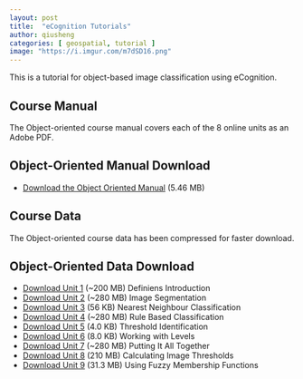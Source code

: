 ```yaml
---
layout: post
title:  "eCognition Tutorials"
author: qiusheng
categories: [ geospatial, tutorial ]
image: "https://i.imgur.com/m7dSD16.png"
---
```


This is a tutorial for object-based image classification using eCognition.

## Course Manual
The Object-oriented course manual covers each of the 8 online units as an Adobe PDF.

## Object-Oriented Manual Download
* [Download the Object Oriented Manual](http://wetlands.io/tutorials/#ecognition) (5.46 MB)

## Course Data
The Object-oriented course data has been compressed for faster download.

## Object-Oriented Data Download

* [Download Unit 1](http://wetlands.io/tutorials/#ecognition) (~200 MB) Definiens Introduction
* [Download Unit 2](http://wetlands.io/tutorials/#ecognition) (~280 MB) Image Segmentation
* [Download Unit 3](http://wetlands.io/tutorials/#ecognition) (56 KB) Nearest Neighbour Classification
* [Download Unit 4](http://wetlands.io/tutorials/#ecognition) (~280 MB) Rule Based Classification
* [Download Unit 5](http://wetlands.io/tutorials/#ecognition) (4.0 KB) Threshold Identification
* [Download Unit 6](http://wetlands.io/tutorials/#ecognition) (8.0 KB) Working with Levels
* [Download Unit 7](http://wetlands.io/tutorials/#ecognition) (~280 MB) Putting It All Together
* [Download Unit 8](http://wetlands.io/tutorials/#ecognition) (210 MB) Calculating Image Thresholds
* [Download Unit 9](http://wetlands.io/tutorials/#ecognition) (31.3 MB) Using Fuzzy Membership Functions